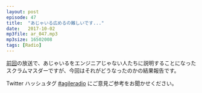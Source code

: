 ```yaml
---
layout: post
episode: 47
title:  "あじゃいる広めるの難しいです..."
date:   2017-10-02
mp3file: ar_047.mp3
mp3size: 16502008
tags: [Radio]
---
```


[前回](http://agileradio.github.io/2017/09/19/1/)の放送で、あじゃいるをエンジニアじゃない人たちに説明することになったスクラムマスダーですが、今回はそれがどうなったのかの結果報告です。  

Twitter ハッシュタグ [#agileradio](https://twitter.com/intent/tweet?hashtags=agileradio) にご意見ご参考をお聞かせください。

